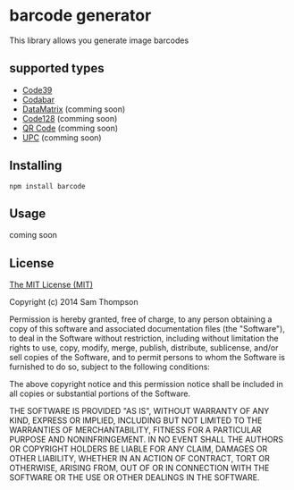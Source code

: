# barcode generator

This library allows you generate image barcodes

## supported types

* [Code39](http://en.wikipedia.org/wiki/Code39)
* [Codabar](http://en.wikipedia.org/wiki/Codabar)
* [DataMatrix](http://en.wikipedia.org/wiki/DataMatrix) (comming soon)
* [Code128](http://en.wikipedia.org/wiki/Code128) (comming soon)
* [QR Code](http://en.wikipedia.org/wiki/QR_Code) (comming soon)
* [UPC](http://en.wikipedia.org/wiki/Universal_Product_Code) (comming soon)

## Installing

	npm install barcode

## Usage

coming soon

## License

[The MIT License (MIT)](http://opensource.org/licenses/mit-license.php)

Copyright (c) 2014 Sam Thompson

Permission is hereby granted, free of charge, to any person obtaining a copy of
this software and associated documentation files (the "Software"), to deal in
the Software without restriction, including without limitation the rights to
use, copy, modify, merge, publish, distribute, sublicense, and/or sell copies
of the Software, and to permit persons to whom the Software is furnished to do
so, subject to the following conditions:

The above copyright notice and this permission notice shall be included in all
copies or substantial portions of the Software.

THE SOFTWARE IS PROVIDED "AS IS", WITHOUT WARRANTY OF ANY KIND, EXPRESS OR
IMPLIED, INCLUDING BUT NOT LIMITED TO THE WARRANTIES OF MERCHANTABILITY,
FITNESS FOR A PARTICULAR PURPOSE AND NONINFRINGEMENT. IN NO EVENT SHALL THE
AUTHORS OR COPYRIGHT HOLDERS BE LIABLE FOR ANY CLAIM, DAMAGES OR OTHER
LIABILITY, WHETHER IN AN ACTION OF CONTRACT, TORT OR OTHERWISE, ARISING FROM,
OUT OF OR IN CONNECTION WITH THE SOFTWARE OR THE USE OR OTHER DEALINGS IN THE
SOFTWARE.
